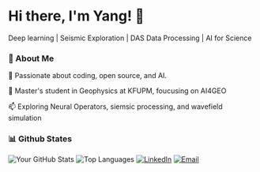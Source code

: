 # Hi there, I'm Yang! 👋
Deep learning | Seismic Exploration | DAS Data Processing | AI for Science
### 🚀 About Me
  🌱 Passionate about coding, open source, and AI.
  
  🔭 Master's student in Geophysics at KFUPM, foucusing on AI4GEO 
  
  📫 Exploring Neural Operators, siemsic processing, and wavefield simulation


### 📊 Github States
![Your GitHub Stats](https://github-readme-stats.vercel.app/api?username=cuiyang512&show_icons=true&theme=radical)
![Top Languages](https://github-readme-stats.vercel.app/api/top-langs/?username=cuiyang512&layout=compact&theme=tokyonight)
[![LinkedIn](https://img.shields.io/badge/LinkedIn-0077B5?style=for-the-badge&logo=linkedin&logoColor=white)]([https://www.linkedin.com/in/your-username/](https://www.linkedin.com/in/yang-cui-414aa6321/))
[![Email](https://img.shields.io/badge/Email-D14836?style=for-the-badge&logo=gmail&logoColor=white)](mailto:yang.cui512@gmail.com.com)
